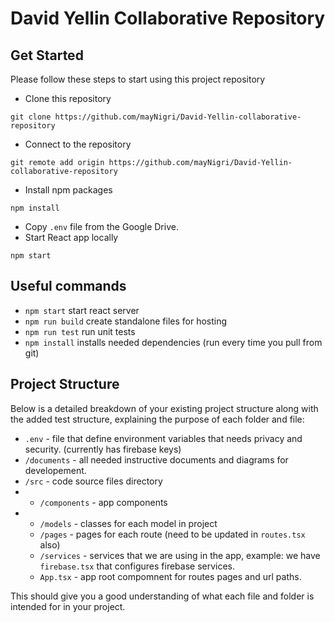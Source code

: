 # David Yellin Collaborative Repository

## Get Started
Please follow these steps to start using this project repository
- Clone this repository
```
git clone https://github.com/mayNigri/David-Yellin-collaborative-repository
```
- Connect to the repository
```
git remote add origin https://github.com/mayNigri/David-Yellin-collaborative-repository
```
- Install npm packages
```
npm install
```
- Copy `.env` file from the Google Drive.
- Start React app locally
```
npm start
```

## Useful commands
- `npm start` start react server
- `npm run build` create standalone files for hosting
- `npm run test` run unit tests
- `npm install` installs needed dependencies (run every time you pull from git)

## Project Structure
Below is a detailed breakdown of your existing project structure along with the added test structure, explaining the purpose of each folder and file:

 - `.env` - file that define environment variables that needs privacy and security. (currently has firebase keys)
- `/documents` - all needed instructive documents and diagrams for developement.
- `/src` - code source files directory
- - `/components` - app components
- - `/models` - classes for each model in project
  - `/pages` - pages for each route (need to be updated in `routes.tsx` also)
  - `/services` - services that we are using in the app, example: we have `firebase.tsx` that configures firebase services.
  - `App.tsx` - app root compomnent for routes pages and url paths.


This should give you a good understanding of what each file and folder is intended for in your project.
